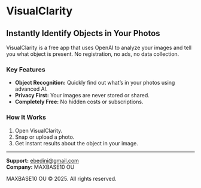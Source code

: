 # VisualClarity

## Instantly Identify Objects in Your Photos

VisualClarity is a free app that uses OpenAI to analyze your images and tell you what object is present. No registration, no ads, no data collection.

### Key Features

- **Object Recognition:** Quickly find out what’s in your photos using advanced AI.
- **Privacy First:** Your images are never stored or shared.
- **Completely Free:** No hidden costs or subscriptions.

### How It Works

1. Open VisualClarity.
2. Snap or upload a photo.
3. Get instant results about the object in your image.

---

**Support:** ebedini@gmail.com  
**Company:** MAXBASE10 OU

MAXBASE10 OU © 2025. All rights reserved.